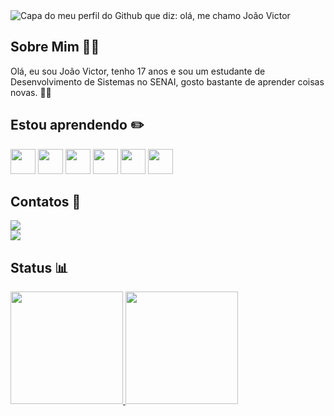 <img src="https://cdn.discordapp.com/attachments/1097493454545764472/1230866879053299782/fundoGit.png?ex=6634e11c&is=66226c1c&hm=756c689baba582749da4e5a8cf0b2966beff15b52e6ba4edcb17585a8555fb36&" alt="Capa do meu perfil do Github que diz: olá, me chamo João Victor">

## Sobre Mim 🙎‍♂️

Olá, eu sou João Victor, tenho 17 anos e sou um estudante de Desenvolvimento de Sistemas no SENAI, gosto bastante de aprender coisas novas. 👨‍💻 

## Estou aprendendo ✏️

  <img loading="lazy" src="https://cdn.jsdelivr.net/gh/devicons/devicon@latest/icons/html5/html5-original.svg" width="40" height="40"/> <img loading="lazy" src="https://cdn.jsdelivr.net/gh/devicons/devicon@latest/icons/css3/css3-original.svg"  width="40" height="40"/>  <img loading="lazy" src="https://cdn.jsdelivr.net/gh/devicons/devicon@latest/icons/javascript/javascript-original.svg" width="40" height="40"/> <img loading="lazy" src="https://cdn.jsdelivr.net/gh/devicons/devicon@latest/icons/python/python-original.svg" width="40" height="40"/> <img loading="lazy"  src="https://cdn.jsdelivr.net/gh/devicons/devicon@latest/icons/php/php-original.svg" width="40" height="40"/> <img loading="lazy"  src="https://cdn.jsdelivr.net/gh/devicons/devicon@latest/icons/mysql/mysql-original-wordmark.svg"  width="40" height="40"/>

  ## Contatos 📧

<div>
<a href = "mailto:ruasjoaovictorsantos@gmail.com"><img loading="lazy" src="https://img.shields.io/badge/Gmail-D14836?style=for-the-badge&logo=gmail&logoColor=white" target="_blank"></a>
  <br>
<a href="https://www.linkedin.com/in/jo%C3%A3o-victor-santos-ruas-81a80826b/" target="_blank"><img loading="lazy" src="https://img.shields.io/badge/-LinkedIn-%230077B5?style=for-the-badge&logo=linkedin&logoColor=white" target="_blank"></a>   
</div>

## Status 📊
  <div>
<a href="https://github.com/joaovictOr-SR">
<img loading="lazy" height="180em" src="https://github-readme-stats.vercel.app/api/top-langs/?username=joaovictOr-SR&layout=compact&langs_count=7&theme=dracula"/>
<img loading="lazy" height="180em" src="https://github-readme-stats.vercel.app/api?username=joaovictOr-SR&show_icons=true&theme=dracula&include_all_commits=true&count_private=true"/>
</div>
